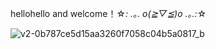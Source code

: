 hellohello and welcome！☆*: .｡. o(≧▽≦)o .｡.:*☆



![v2-0b787ce5d15aa3260f7058c04b5a0817_b](https://user-images.githubusercontent.com/104637849/235615565-3345b684-3b96-43b6-975a-0db0493ec274.gif)

